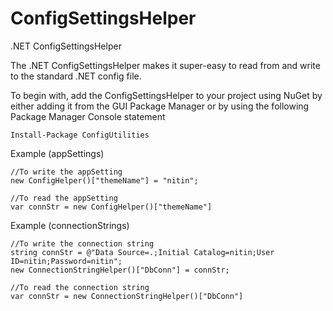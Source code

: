 ConfigSettingsHelper
=========================

.NET ConfigSettingsHelper

The .NET ConfigSettingsHelper makes it super-easy to read from and write to the standard .NET config file.

To begin with, add the ConfigSettingsHelper to your project using NuGet by either adding it from the GUI Package Manager or by using the following Package Manager Console statement

    Install-Package ConfigUtilities

Example (appSettings)

    //To write the appSetting
    new ConfigHelper()["themeName"] = "nitin";
    
    //To read the appSetting
    var connStr = new ConfigHelper()["themeName"]
    
Example (connectionStrings)

    //To write the connection string
    string connStr = @"Data Source=.;Initial Catalog=nitin;User ID=nitin;Password=nitin";
    new ConnectionStringHelper()["DbConn"] = connStr;
    
    //To read the connection string
    var connStr = new ConnectionStringHelper()["DbConn"]
